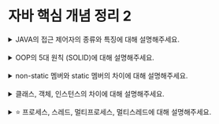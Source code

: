 # 자바 핵심 개념 정리 2
<details>
<summary>JAVA의 접근 제어자의 종류와 특징에 대해 설명해주세요.</summary>
<div markdown="1">
1. public : 클래스, 필드, 생성자, 메소드에 선언할 수 있고, 프로젝트 내 모든 클래스에서 접근가능하다. <br>
2. protected : 필드, 생성자, 메소드에 선언할 수 있고, 자식 클래스나 같은 패키지 내부의 클래스만 접근 가능하다. <br>
3. default : 클래스, 필드, 생성자, 메소드에 선언할 수 있고, 같은 패키지 내부의 클래스만 접근 가능하다. <br>
4. private : 필드, 생성자, 메소드에 선언할 수 있고,  해당 클래스 내부에서만 접근 가능하다. <br>
</div>
</details>
<br>

<details>
<summary>OOP의 5대 원칙 (SOLID)에 대해 설명해주세요.</summary>
<div markdown="1">
SRP(single responsibility principle) : 객체는 단 하나의 책임만 가져야 한다. <br>
OCP(open closed principle) : 기존 코드 변경 없이 기능 추가할 수 있어야 한다. <br>
LSP(liskov substituition) : 상속받은 행위(메소드, 필드 등)는 기본적으로 수행할 수 있어야 한다. <br>
ISP(interface segregation principle) : 사용하지 않는 인터페이스와 영향을 주고받지 않아야 한다. <br>
DIP(dependency inversion principle) : 각 객체 간 의존 관계에서 추상성이 높은 클래스와 의존 관계를 맺어야 한다. <br>
</div>
</details>
<br>

<details>
<summary>non-static 멤버와 static 멤버의 차이에 대해 설명해주세요.</summary>
<div markdown="1">
// 내용 입력
</div>
</details>
<br>

<details>
<summary>클래스, 객체, 인스턴스의 차이에 대해 설명해주세요.</summary>
<div markdown="1">
// 내용 입력
</div>
</details>
<br>

<details>
<summary>⭐️ 프로세스, 스레드, 멀티프로세스, 멀티스레드에 대해 설명해주세요.</summary>
<div markdown="1">
// 내용 입력
</div>
</details>
<br>